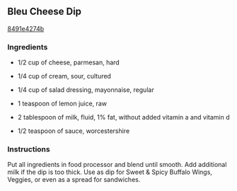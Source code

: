 ## Bleu Cheese Dip

[8491e4274b](https://cookpad.com/us/recipes/354175-bleu-cheese-dip)

### Ingredients

 - 1/2 cup of cheese, parmesan, hard

 - 1/4 cup of cream, sour, cultured

 - 1/4 cup of salad dressing, mayonnaise, regular

 - 1 teaspoon of lemon juice, raw

 - 2 tablespoon of milk, fluid, 1% fat, without added vitamin a and vitamin d

 - 1/2 teaspoon of sauce, worcestershire

### Instructions

Put all ingredients in food processor and blend until smooth. Add additional milk if the dip is too thick. Use as dip for Sweet & Spicy Buffalo Wings, Veggies, or even as a spread for sandwiches.